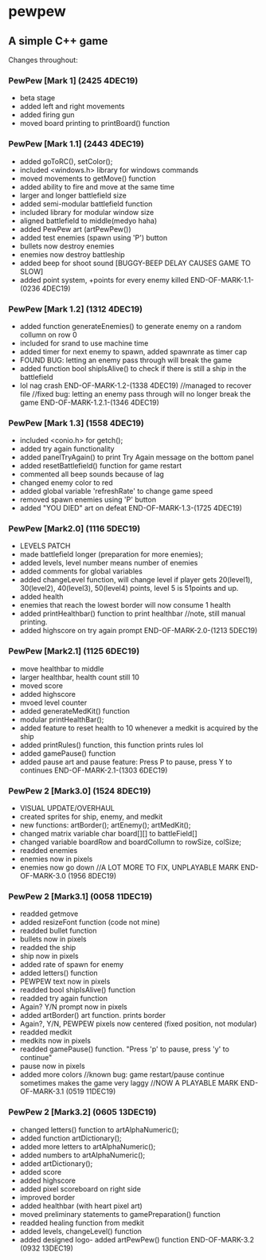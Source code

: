# pewpew
## A simple C++ game

Changes throughout:
### PewPew [Mark 1] (2425 4DEC19)
- beta stage
- added left and right movements
- added firing gun
- moved board printing to printBoard() function

### PewPew [Mark 1.1] (2443 4DEC19)
- added goToRC(), setColor();
- included <windows.h> library for windows commands
- moved movements to getMove() function
- added ability to fire and move at the same time
- larger and longer  battlefield size
- added semi-modular battlefield function
- included <sstream> library for modular window size
- aligned battlefield to middle(medyo haha)
- added PewPew art (artPewPew())
- added test enemies (spawn using 'P') button
- bullets now destroy enemies
- enemies now destroy battleship
- added beep for shoot sound [BUGGY-BEEP DELAY CAUSES GAME TO SLOW]
- added point system, +points for every enemy killed
END-OF-MARK-1.1-(0236 4DEC19)

### PewPew [Mark 1.2] (1312 4DEC19)
- added function generateEnemies() to generate enemy on a random collumn on row 0
- included <ctime> for srand to use machine time
- added timer for next enemy to spawn, added spawnrate as timer cap 
- FOUND BUG: letting an enemy pass through will break the game 
- added function bool shipIsAlive() to check if there is still a ship in the battlefield
- lol nag crash
END-OF-MARK-1.2-(1338 4DEC19)
//managed to recover file
//fixed bug: letting an enemy pass through will no longer break the game
END-OF-MARK-1.2.1-(1346 4DEC19)

### PewPew [Mark 1.3] (1558 4DEC19)
- included <conio.h> for getch();
- added try again functionality
- added panelTryAgain() to print Try Again message on the bottom panel
- added resetBattlefield() function for game restart
- commented all beep sounds because of lag
- changed enemy color to red
- added global variable 'refreshRate' to change game speed
- removed spawn enemies using 'P' button
- added "YOU DIED" art on defeat
END-OF-MARK-1.3-(1725 4DEC19)

### PewPew [Mark2.0] (1116 5DEC19)
- LEVELS PATCH
- made battlefield longer (preparation for more enemies);
- added levels, level number means number of enemies 
- added comments for global variables
- added changeLevel function, will change level if player gets 20(level1), 30(level2), 40(level3), 50(level4) points, level 5 is 51points and up.
- added health
- enemies that reach the lowest border will now consume 1 health
- added printHealthbar() function to print healthbar //note, still manual printing.
- added highscore on try again prompt
END-OF-MARK-2.0-(1213 5DEC19)

### PewPew [Mark2.1] (1125 6DEC19)
- move healthbar to middle
- larger healthbar, health count still 10
- moved score
- added highscore
- mvoed level counter 
- added generateMedKit() function
- modular printHealthBar();
- added feature to reset health to 10 whenever a medkit is acquired by the ship
- added printRules() function, this function prints rules lol
- added gamePause() function
- added pause art and pause feature: Press P to pause, press Y to continues
END-OF-MARK-2.1-(1303 6DEC19)

### PewPew 2 [Mark3.0] (1524 8DEC19)
- VISUAL UPDATE/OVERHAUL
- created sprites for ship, enemy, and medkit
- new functions: artBorder(); artEnemy(); artMedKit();
- changed matrix variable char board[][] to battleField[]
- changed variable boardRow and boardCollumn to rowSize, colSize;
- readded enemies
- enemies now in pixels
- enemies now go down
//A LOT MORE TO FIX, UNPLAYABLE MARK
END-OF-MARK-3.0 (1956 8DEC19)

### PewPew 2 [Mark3.1] (0058 11DEC19)
- readded getmove
- added resizeFont function (code not mine)
- readded bullet function
- bullets now in pixels
- readded the ship
- ship now in pixels
- added rate of spawn for enemy
- added letters() function
- PEWPEW text now in pixels
- readded bool shipIsAlive() function
- readded try again function 
- Again? Y/N prompt now in pixels
- added artBorder() art function. prints border
- Again?, Y/N, PEWPEW pixels now centered (fixed position, not modular)
- readded medkit
- medkits now in pixels
- readded gamePause() function. "Press 'p' to pause, press 'y' to continue"
- pause now in pixels
- added more colors
//known bug: game restart/pause continue sometimes makes the game very laggy
//NOW A PLAYABLE MARK
END-OF-MARK-3.1 (0519 11DEC19)

### PewPew 2 [Mark3.2] (0605 13DEC19)
- changed letters() function to artAlphaNumeric();
- added function artDictionary();
- added more letters to artAlphaNumeric();
- added numbers to artAlphaNumeric();
- added artDictionary();
- added score
- added highscore
- added pixel scoreboard on right side
- improved border
- added healthbar (with heart pixel art)
- moved preliminary statements to gamePreparation() function
- readded healing function from medkit
- added levels, changeLevel() function
- added designed logo- added artPewPew() function
END-OF-MARK-3.2 (0932 13DEC19)
